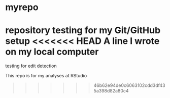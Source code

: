# myrepo
repository testing for my Git/GitHub setup
<<<<<<< HEAD
A line I wrote on my local computer  
=======
testing for edit detection

This repo is for my analyses at RStudio
>>>>>>> 46b62e94de0c6063102cdd3df435a398d82a80c4
